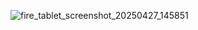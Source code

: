 ![fire_tablet_screenshot_20250427_145851](https://github.com/user-attachments/assets/91d7d385-4295-4266-81b5-2a6906bf5b99)
